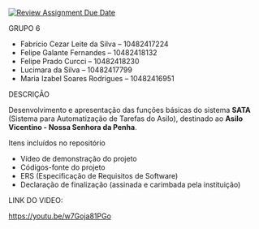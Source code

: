 [![Review Assignment Due Date](https://classroom.github.com/assets/deadline-readme-button-22041afd0340ce965d47ae6ef1cefeee28c7c493a6346c4f15d667ab976d596c.svg)](https://classroom.github.com/a/bnyZF7PN)

 GRUPO 6

- Fabrício Cezar Leite da Silva – 10482417224  
- Felipe Galante Fernandes – 10482418132  
- Felipe Prado Curcci – 10482418230  
- Lucimara da Silva – 10482417799  
- Maria Izabel Soares Rodrigues – 10482416951  

DESCRIÇÃO

Desenvolvimento e apresentação das funções básicas do sistema **SATA** (Sistema para Automatização de Tarefas do Asilo), destinado ao **Asilo Vicentino - Nossa Senhora da Penha**.

Itens incluídos no repositório

- Vídeo de demonstração do projeto  
- Códigos-fonte do projeto  
- ERS (Especificação de Requisitos de Software)  
- Declaração de finalização (assinada e carimbada pela instituição)


LINK DO VIDEO: 

https://youtu.be/w7Goja81PGo



